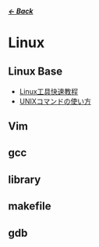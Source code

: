 ##### [← Back](https://shinkoryo.github.io)

# Linux

## Linux Base
  - [Linux工具快速教程](https://linuxtools-rst.readthedocs.io/zh_CN/latest/)
  - [UNIXコマンドの使い方](http://www.gi.ce.t.kyoto-u.ac.jp/user/susaki/command/index.html)

## Vim

## gcc

## library

## makefile

## gdb 

## 

